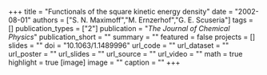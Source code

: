 +++
title = "Functionals of the square kinetic energy density"
date = "2002-08-01"
authors = ["S. N. Maximoff","M. Ernzerhof","G. E. Scuseria"]
tags = []
publication_types = ["2"]
publication = "_The Journal of Chemical Physics_"
publication_short = ""
summary = ""
featured = false
projects = []
slides = ""
doi = "10.1063/1.1489996"
url_code = ""
url_dataset = ""
url_poster = ""
url_slides = ""
url_source = ""
url_video = ""
math = true
highlight = true
[image]
image = ""
caption = ""
+++

